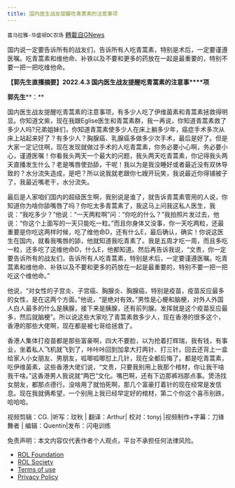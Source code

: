```yaml
---
title: 国内医生战友提醒吃青蒿素的注意事项
---
```

`喜马拉雅-华盛顿DC农场` [轉載自GNews](https://gnews.org/zh-hans/2342713/)

国内说一定要告诉所有的战友们，告诉所有人吃青蒿素，特别是术后，一定要谨遵医嘱。吃青蒿素和维他命、补铁以及不要和更多的药放在一起是最重要的，特别不要一把一把吃维他命。

**【郭先生直播摘要】2022.4.3 国内医生战友提醒吃青蒿素的注意事****项**

**郭先生****：**

国内医生战友提醒吃青蒿素的注意事项，有多少人吃了伊维菌素和青蒿素拯救得明显。你知道文紫，现在我跟Eglise医生和青蒿素群，我一再说，你知道青蒿素救了多少人吗?兄弟姐妹们，你知道青蒿素使多少人在床上躺多少年，癌症手术多次从床上站起来好了？有多少人？胸腺癌、乳腺癌多做多少次手术，最后是好了。但是大家一定记住啊，现在发现就做过手术的人吃青蒿素，你务必要小心啊，务必要小心，谨遵医嘱！你看我头两天一个最大的问题，我头两天吃青蒿素，你记得我头两天直播发生什么？老是嘴唇使劲舔，干呢！我以为是我没睡好或者最近没有双休导致的？水分流失造成，是吧？所以说我就老跟你七嫂开玩笑，我说最近你得铺被子了，我最近嘴老干，水分流失。

最后是人家咱们国内的超级医生啊，我别说是谁了，就告诉青蒿素管用的人说，你知道你为啥你舔嘴唇了吗？你吃太多青蒿素了，我这马上问我这私人医生，我说：“我吃多少？”他说：“一天两粒啊”问：”你吃的什么？”我拍照片发过去，他说：“你这个上面写的一天只能吃一粒。”而且你身体又没事，你一天吃两粒，还最重要是你吃这两样时候，吃了维他命D，还有什么E，最后确认，确实！你说这医生在国内，就看我嘴唇的舔，他就知道我吃青素了。我是五周才吃一周，而且多吃一粒，还多吃了这维他命D，什么E，他都知道。然后再告诉我说，“文贵，你一定要告诉所有的战友们，告诉所有人吃青蒿素，特别是术后，一定要谨遵医嘱。吃青蒿素和维他命、补铁以及不要和更多的药放在一起是最重要的，特别不要一把一把吃这个维他命。”

他说，“对女性的子宫炎、子宫癌、胸腺炎、胸腺癌，特别是疫苗，疫苗反应最多的女性，是在这两个方面。”他说，“是绝对有效。”男性是心梗和脑梗，对外人外国人白人最多的什么是胰腺，接下来是胰腺，还有前列腺。发挥就是这个疫苗反应最多，然后就脑梗”。所以说这些大家吃了青蒿素救多少人，现在香港的很多这个，香港的那些大佬啊，现在都是被七哥给拯救了。

香港人集体打疫苗都是那些富豪啊，四大不要脸，以为抢着打辉瑞，我有钱，有事业，坐着私人飞机就飞到了，咔咔咔回到加拿大打两针、打三针。回去还背上一盒给家人小女朋友、男朋友，呱唧呱唧怼上几针，现在全都后悔了。都是吃青蒿素，吃伊维菌素，这些香港大佬们说，“文贵，只要我别用上我那个棺材，你让我干啥我干啥。”这香港男人我说就“两巴“文化。嘴巴啊，还有下边那裤裆那点事。煲汤找女朋友，都那点德行。没啥用了就怕死啊，那几个富豪打着针的现在经常是发信息。现在我就俩希望，一个别用上我已经早定好的棺材，第二个你这个喜币别跌，哈哈哈。





视频剪辑：CG. |听写：玟秋 | 翻译：Arthur| 校对：tonyj |视频制作+字幕：刀锋舞者 | 编辑：Quentin|发布：闪电训练

 

免责声明：本文内容仅代表作者个人观点，平台不承担任何法律风险。

- [ROL Foundation](https://rolfoundation.org/)
- [ROL Society](https://rolsociety.org/)
- [Terms of use](https://gnews.org/terms-of-use-3/)
- [Privacy Policy](https://gnews.org/privacy-policy/)
